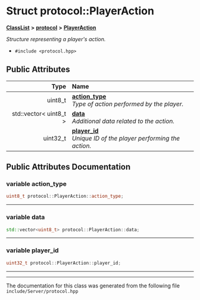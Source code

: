 

# Struct protocol::PlayerAction



[**ClassList**](annotated.md) **>** [**protocol**](namespaceprotocol.md) **>** [**PlayerAction**](structprotocol_1_1PlayerAction.md)



_Structure representing a player's action._ 

* `#include <protocol.hpp>`





















## Public Attributes

| Type | Name |
| ---: | :--- |
|  uint8\_t | [**action\_type**](#variable-action_type)  <br>_Type of action performed by the player._  |
|  std::vector&lt; uint8\_t &gt; | [**data**](#variable-data)  <br>_Additional data related to the action._  |
|  uint32\_t | [**player\_id**](#variable-player_id)  <br>_Unique ID of the player performing the action._  |












































## Public Attributes Documentation




### variable action\_type 

```C++
uint8_t protocol::PlayerAction::action_type;
```




<hr>



### variable data 

```C++
std::vector<uint8_t> protocol::PlayerAction::data;
```




<hr>



### variable player\_id 

```C++
uint32_t protocol::PlayerAction::player_id;
```




<hr>

------------------------------
The documentation for this class was generated from the following file `include/Server/protocol.hpp`


